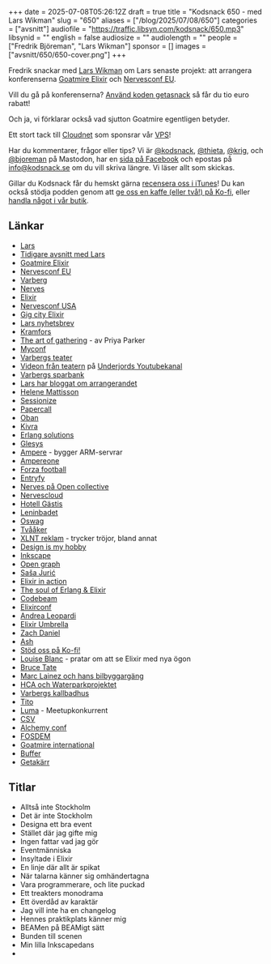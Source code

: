 +++
date = 2025-07-08T05:26:12Z
draft = true
title = "Kodsnack 650 -  med Lars Wikman"
slug = "650"
aliases = ["/blog/2025/07/08/650"]
categories = ["avsnitt"]
audiofile = "https://traffic.libsyn.com/kodsnack/650.mp3"
libsynid = ""
english = false
audiosize = ""
audiolength = ""
people = ["Fredrik Björeman", "Lars Wikman"]
sponsor = []
images = ["avsnitt/650/650-cover.png"]
+++

Fredrik snackar med [Lars Wikman](https://underjord.io/lars.html) om Lars senaste projekt: att arrangera konferenserna [Goatmire Elixir](https://goatmire.com/) och [Nervesconf EU](https://goatmire.com/).

Vill du gå på konferenserna? [Använd koden getasnack](https://ti.to/goatmire/elixir/discount/getasnack) så får du tio euro rabatt!

Och ja, vi förklarar också vad sjutton Goatmire egentligen betyder.

Ett stort tack till [Cloudnet](https://www.cloudnet.se) som sponsrar vår [VPS](https://en.wikipedia.org/wiki/Virtual_private_server)!

Har du kommentarer, frågor eller tips? Vi är [@kodsnack](https://social.podsnack.se/@kodsnack), [@thieta](https://6510.nu/@thieta), [@krig](https://6510.nu/@krig), och [@bjoreman](https://toot.cafe/@bjoreman) på Mastodon, har en [sida på Facebook](https://www.facebook.com/) och epostas på [info@kodsnack.se](mailto:info@kodsnack.se) om du vill skriva längre. Vi läser allt som skickas.

Gillar du Kodsnack får du hemskt gärna [recensera oss i iTunes](https://itunes.apple.com/se/podcast/kodsnack/id561631498?l=en)! Du kan också stödja podden genom att <a href="https://ko-fi.com/kodsnack" rel="payment">ge oss en kaffe (eller två!) på Ko-fi</a>, eller [handla något i vår butik](https://shop.spreadshirt.se/kodsnack/).

## Länkar
* [Lars](https://underjord.io/lars.html)
* [Tidigare avsnitt med Lars](https://kodsnack.se/people/lars-wikman/)
* [Goatmire Elixir](https://goatmire.com/) 
* [Nervesconf EU](https://goatmire.com/)
* [Varberg](https://sv.wikipedia.org/wiki/Varberg)
* [Nerves](https://nerves-project.org/)
* [Elixir](https://elixir-lang.org/)
* [Nervesconf USA](https://nervesconf.us/)
* [Gig city Elixir](https://www.gigcityelixir.com/)
* [Lars nyhetsbrev](https://underjord.io/newsletter.html)
* [Kramfors](https://sv.wikipedia.org/wiki/Kramfors)
* [The art of gathering](https://www.priyaparker.com/book-art-of-gathering) - av Priya Parker
* [Myconf](https://myconf.io/)
* [Varbergs teater](https://varberg.se/kulturhuset-komedianten/varbergs-teater)
* [Videon från teatern](https://www.youtube.com/watch?v=54dZLnJFC5A) på [Underjords Youtubekanal](https://www.youtube.com/c/underjord)
* [Varbergs sparbank](https://www.varbergssparbank.se/)
* [Lars har bloggat om arrangerandet](https://underjord.io/making-of-an-elixir-conference.html)
* [Helene Mattisson](https://www.linkedin.com/in/helenemattisson/)
* [Sessionize](https://sessionize.com/)
* [Papercall](https://www.papercall.io/)
* [Oban](https://oban.pro/)
* [Kivra](https://sv.wikipedia.org/wiki/Kivra_%28f%C3%B6retag%29)
* [Erlang solutions](https://www.erlang-solutions.com/)
* [Glesys](https://glesys.se/)
* [Ampere](https://amperecomputing.com/) - bygger ARM-servrar
* [Ampereone](https://amperecomputing.com/briefs/ampereone-family-product-brief)
* [Forza football](https://forzafootball.com/)
* [Entryfy](https://entryfy.com/en/)
* [Nerves på Open collective](https://opencollective.com/nerves-project)
* [Nervescloud](https://nervescloud.com/)
* [Hotell Gästis](https://www.hotellgastis.se/hotell-gastis-varberg/)
* [Leninbadet](https://www.hotellgastis.se/bad/)
* [Oswag](https://oswag.org/)
* [Tvååker](https://sv.wikipedia.org/wiki/Tv%C3%A5%C3%A5ker)
* [XLNT reklam](https://www.xlntreklamvarberg.se/kontakt/) - trycker tröjor, bland annat
* [Design is my hobby](https://uxplanet.org/the-history-and-meaning-of-graphic-design-is-my-passion-meme-5226bdf4b1)
* [Inkscape](https://en.wikipedia.org/wiki/Inkscape)
* [Open graph](https://ogp.me/)
* [Saša Jurić](https://www.theerlangelist.com/)
* [Elixir in action](https://www.manning.com/books/elixir-in-action)
* [The soul of Erlang & Elixir](https://www.youtube.com/watch?v=JvBT4XBdoUE)
* [Codebeam](https://codebeameurope.com/)
* [Elixirconf](https://elixirconf.com/)
* [Andrea Leopardi](https://goatmire.com/speaker/andrea-leopardi)
* [Elixir Umbrella](https://elixirschool.com/en/lessons/advanced/umbrella_projects)
* [Zach Daniel](https://www.zachdaniel.dev/)
* [Ash](https://www.ash-hq.org/)
* [Stöd oss på Ko-fi!](https://ko-fi.com/kodsnack)
* [Louise Blanc](https://www.goatmire.com/talk/from-object-oriented-to-functional-thinking-my-elixir-journey) - pratar om att se Elixir med nya ögon
* [Bruce Tate](https://grox.io/about)
* [Marc Lainez och hans bilbyggargäng](https://goatmire.com/talk/a-nerves-car)
* [HCA och Waterparkprojektet](https://www.youtube.com/watch?v=cVQUPvmmaxQ)
* [Varbergs kallbadhus](https://sv.wikipedia.org/wiki/Varbergs_kallbadhus)
* [Tito](https://ti.to/home)
* [Luma](https://lu.ma/) - Meetupkonkurrent
* [CSV](https://en.wikipedia.org/wiki/Comma-separated_values)
* [Alchemy conf](https://alchemyconf.com/)
* [FOSDEM](https://fosdem.org/2025/)
* [Goatmire international](https://global.goatmire.com/)
* [Buffer](https://buffer.com/)
* [Getakärr](https://sv.wikipedia.org/wiki/Getak%C3%A4rr)

## Titlar
* Alltså inte Stockholm
* Det är inte Stockholm
* Designa ett bra event
* Stället där jag gifte mig
* Ingen fattar vad jag gör
* Eventmänniska
* Insyltade i Elixir
* En linje där allt är spikat
* När talarna känner sig omhändertagna
* Vara programmerare, och lite puckad
* Ett treakters monodrama
* Ett överdåd av karaktär
* Jag vill inte ha en changelog
* Hennes praktikplats känner mig
* BEAMen på BEAMigt sätt
* Bunden till scenen
* Min lilla Inkscapedans
* 